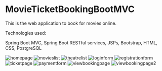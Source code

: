 # MovieTicketBookingBootMVC

This is the web application to book for movies online.

Technologies used:


Spring Boot MVC, 
Spring Boot RESTful services, 
JSPs, Bootstrap, HTML, CSS, 
PostgreSQL

![homepage](https://user-images.githubusercontent.com/42327832/45769370-67fc8800-bc0d-11e8-8d94-40fa03ccbbf0.JPG)
![movieslist](https://user-images.githubusercontent.com/42327832/45769372-67fc8800-bc0d-11e8-81c2-213caa6c3e73.JPG)
![theatrelist](https://user-images.githubusercontent.com/42327832/45769366-67fc8800-bc0d-11e8-8b24-18d62e7136e2.JPG)
![loginform](https://user-images.githubusercontent.com/42327832/45769371-67fc8800-bc0d-11e8-916a-9742240fcd4b.JPG)
![registrationform](https://user-images.githubusercontent.com/42327832/45769374-68951e80-bc0d-11e8-99bf-773340c6b545.JPG)
![ticketpage](https://user-images.githubusercontent.com/42327832/45769367-67fc8800-bc0d-11e8-8482-34228487538d.JPG)
![paymentform](https://user-images.githubusercontent.com/42327832/45769373-67fc8800-bc0d-11e8-9f03-ba513e23b7c6.JPG)
![viewbookingpage](https://user-images.githubusercontent.com/42327832/45769368-67fc8800-bc0d-11e8-89d3-ee510a46e147.JPG)
![viewbookingpage2](https://user-images.githubusercontent.com/42327832/45769369-67fc8800-bc0d-11e8-9fd4-1bf706804095.JPG)

